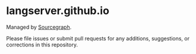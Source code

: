 # langserver.github.io

Managed by [Sourcegraph](https://sourcegraph.com).

Please file issues or submit pull requests for any additions, suggestions, or corrections in this repository.
